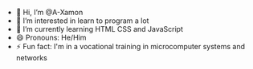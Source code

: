 - 👋 Hi, I’m @A-Xamon
- 👀 I’m interested in learn to program a lot 
- 🌱 I’m currently learning HTML CSS and JavaScript
- 😄 Pronouns: He/Him
- ⚡ Fun fact: I'm in a vocational training in microcomputer systems and networks
